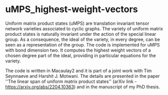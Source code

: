 # uMPS_highest-weight-vectors

Uniform matrix product states (uMPS) are translation invariant tensor network varieties associated to cyclic graphs. The variety of uniform matrix product states is naturally invariant under the action of  the special linear group. As a consequence, the ideal of the variety, in every degree, can be seen as a representation of the group. The code is implemented for uMPS with bond dimension two. It computes the highest weight vectors of a chosen degree part of the ideal, providing in particular equations for the variety. 

The code is written in Macaulay2 and it is part of a joint work with Tim Seynnaeve and Harshit J. Motwani. The details are presented in the paper ''The linear span of uniform matrix product states'' (arXiv link - https://arxiv.org/abs/2204.10363) and in the manuscript of my PhD thesis. 
